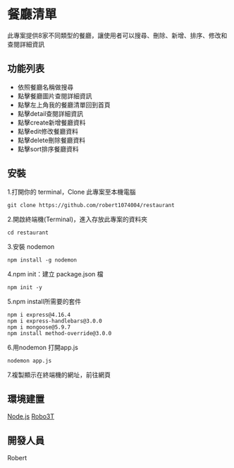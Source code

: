 # 餐廳清單
此專案提供8家不同類型的餐廳，讓使用者可以搜尋、刪除、新增、排序、修改和查閱詳細資訊

## 功能列表
* 依照餐廳名稱做搜尋
* 點擊餐廳圖片查閱詳細資訊
* 點擊左上角我的餐廳清單回到首頁
* 點擊detail查閱詳細資訊
* 點擊create新增餐廳資料
* 點擊edit修改餐廳資料
* 點擊delete刪除餐廳資料
* 點擊sort排序餐廳資料


## 安裝
 1.打開你的 terminal，Clone 此專案至本機電腦
      
    git clone https://github.com/robert1074004/restaurant
 2.開啟終端機(Terminal)，進入存放此專案的資料夾
 
    cd restaurant
 3.安裝 nodemon
 
    npm install -g nodemon
 4.npm init：建立 package.json 檔
 
    npm init -y
 5.npm install所需要的套件
 
    npm i express@4.16.4
    npm i express-handlebars@3.0.0
    npm i mongoose@5.9.7
    npm install method-override@3.0.0
 6.用nodemon 打開app.js
 
    nodemon app.js
 7.複製顯示在終端機的網址，前往網頁

## 環境建置
[Node.js](https://nodejs.org/en/)
[Robo3T](https://blog.robomongo.org/studio3t-free/)

## 開發人員
Robert
